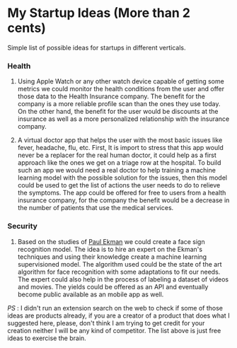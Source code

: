 # My Startup Ideas (More than 2 cents)
Simple list of possible ideas for startups in different verticals.

### Health

1. Using Apple Watch or any other watch device capable of getting some metrics we could monitor the health conditions from the user and offer those data to the Health Insurance company. The benefit for the company is a more reliable profile scan than the ones they use today. On the other hand, the benefit for the user would be discounts at the insurance as well as a more personalized relationship with the insurance company.

2. A virtual doctor app that helps the user with the most basic issues like fever, headache, flu, etc. First, It is import to stress that this app would never be a replacer for the real human doctor, it could help as a first approach like the ones we get on a triage row at the hospital. To build such an app we would need a real doctor to help training a machine learning model with the possible solution for the issues, then this model could be used to get the list of actions the user needs to do to relieve the symptoms. The app could be offered for free to users from a health insurance company, for the company the benefit would be a decrease in the number of patients that use the medical services.

### Security

1. Based on the studies of [Paul Ekman](https://en.wikipedia.org/wiki/Paul_Ekman) we could create a face sign recognition model. The idea is to hire an expert on the Ekman's techniques and using their knowledge create a machine learning supervisioned model. The algorithm used could be the state of the art algorithm for face recognition with some adaptations to fit our needs. The expert could also help in the process of labeling a dataset of videos and movies. The yields could be offered as an API and eventually become public available as an mobile app as well.

_PS_ : I didn't run an extension search on the web to check if some of those ideas are products already, if you are a creator of a product that does what I suggested here, please, don't think I am trying to get credit for your creation neither I will be any kind of competitor. The list above is just free ideas to exercise the brain.
